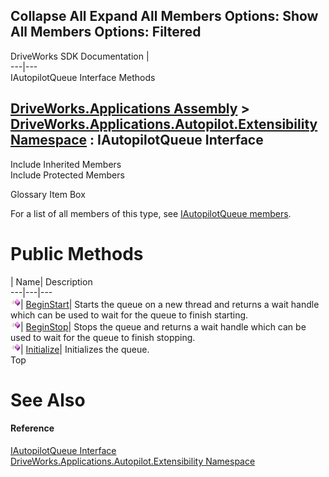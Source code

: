 Collapse All Expand All Members Options: Show All  Members Options: Filtered   
---  
DriveWorks SDK Documentation  |   
---|---  
IAutopilotQueue Interface Methods   
  
[DriveWorks.Applications Assembly](topic13.md) > [DriveWorks.Applications.Autopilot.Extensibility Namespace](topic1633.md) : IAutopilotQueue Interface  
---  
  
Include Inherited Members    
Include Protected Members    


Glossary Item Box

For a list of all members of this type, see [IAutopilotQueue members](topic1636.md).

# Public Methods

| Name| Description  
---|---|---  
![ Method](dotnetimages/Method.gif)| [BeginStart](topic1640.md)| Starts the queue on a new thread and returns a wait handle which can be used to wait for the queue to finish starting.   
![ Method](dotnetimages/Method.gif)| [BeginStop](topic1641.md)| Stops the queue and returns a wait handle which can be used to wait for the queue to finish stopping.   
![ Method](dotnetimages/Method.gif)| [Initialize](topic1642.md)| Initializes the queue.   
Top

# See Also

#### Reference

[IAutopilotQueue Interface](topic1635.md)   
[DriveWorks.Applications.Autopilot.Extensibility Namespace](topic1633.md)


